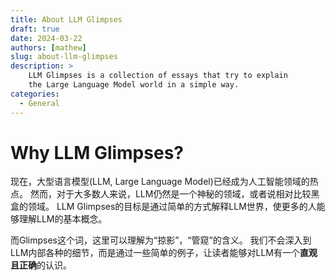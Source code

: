 ```yaml
---
title: About LLM Glimpses
draft: true
date: 2024-03-22
authors: [mathew]
slug: about-llm-glimpses
description: >
    LLM Glimpses is a collection of essays that try to explain 
    the Large Language Model world in a simple way.
categories:
  - General
---
```


# Why LLM Glimpses?
现在，大型语言模型(LLM, Large Language Model)已经成为人工智能领域的热点。
然而，对于大多数人来说，LLM仍然是一个神秘的领域，或者说相对比较黑盒的领域。
LLM Glimpses的目标是通过简单的方式解释LLM世界，使更多的人能够理解LLM的基本概念。

而Glimpses这个词，这里可以理解为“掠影”，“管窥”的含义。
我们不会深入到LLM内部各种的细节，而是通过一些简单的例子，让读者能够对LLM有一个**直观且正确**的认识。
